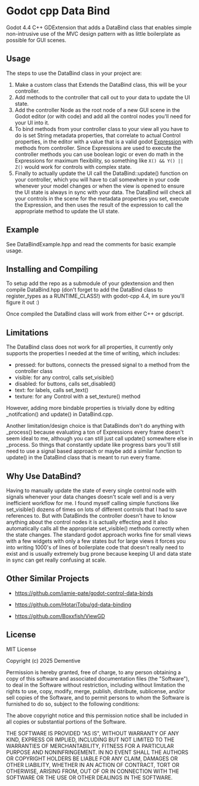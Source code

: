 # Godot cpp Data Bind

Godot 4.4 C++ GDExtension that adds a DataBind class that enables simple non-intrusive use of the MVC design pattern with as little boilerplate as possible for GUI scenes.

## Usage

The steps to use the DataBind class in your project are:

1. Make a custom class that Extends the DataBind class, this will be your controller.
2. Add methods to the controller that call out to your data to update the UI state.
3. Add the controller Node as the root node of a new GUI scene in the Godot editor (or with code) and add all the control nodes you'll need for your UI into it.
4. To bind methods from your controller class to your view all you have to do is set String metadata properties, that correlate to actual Control properties, in the editor with a value that is a valid godot [Expression](https://docs.godotengine.org/en/stable/tutorials/scripting/evaluating_expressions.html) with methods from controller. Since Expressions are used to execute the controller methods you can use boolean logic or even do math in the Expressions for maximum flexibility, so something like `X() && Y() || Z()` would work for controls with complex state.
5. Finally to actually update the UI call the DataBind::update() function on your controller, which you will have to call somewhere in your code whenever your model changes or when the view is opened to ensure the UI state is always in sync with your data. The DataBind will check all your controls in the scene for the metadata properties you set, execute the Expression, and then uses the result of the expression to call the appropriate method to update the UI state.

## Example

See DataBindExample.hpp and read the comments for basic example usage.

## Installing and Compiling

To setup add the repo as a submodule of your gdextension and then compile DataBind.hpp (don't forget to add the DataBind class to register_types as a RUNTIME_CLASS!) with godot-cpp 4.4, im sure you'll figure it out :)

Once compiled the DataBind class will work from either C++ or gdscript.

## Limitations

The DataBind class does not work for all properties, it currently only supports the properties I needed at the time of writing, which includes:

- pressed: for buttons, connects the pressed signal to a method from the controller class
- visible: for any control, calls set_visible()
- disabled: for buttons, calls set_disabled()
- text: for labels, calls set_text()
- texture: for any Control with a set_texture() method

However, adding more bindable properties is trivially done by editing \_notifcation() and update() in DataBind.cpp.

Another limitation/design choice is that DataBinds don't do anything with \_process() because evaluating a ton of Expressions every frame doesn't seem ideal to me, although you can still just call update() somewhere else in \_process. So things that constantly update like progress bars you'll still need to use a signal based approach or maybe add a similar function to update() in the DataBind class that is meant to run every frame.

## Why Use DataBind?

Having to manually update the state of every single control node with signals whenever your data changes doesn't scale well and is a very inefficient workflow for me. I found myself calling simple functions like set_visible() dozens of times on lots of different controls that I had to save references to. But with DataBinds the controller doesn't have to know anything about the control nodes it is actually effecting and it also automatically calls all the appropriate set_visible() methods correctly when the state changes. The standard godot approach works fine for small views with a few widgets with only a few states but for large views it forces you into writing 1000's of lines of boilerplate code that doesn't really need to exist and is usually extremely bug prone because keeping UI and data state in sync can get really confusing at scale.


## Other Similar Projects

- https://github.com/jamie-pate/godot-control-data-binds

- https://github.com/HotariTobu/gd-data-binding

- https://github.com/Boxxfish/ViewGD

## License

MIT License

Copyright (c) 2025 Dementive

Permission is hereby granted, free of charge, to any person obtaining a copy
of this software and associated documentation files (the "Software"), to deal
in the Software without restriction, including without limitation the rights
to use, copy, modify, merge, publish, distribute, sublicense, and/or sell
copies of the Software, and to permit persons to whom the Software is
furnished to do so, subject to the following conditions:

The above copyright notice and this permission notice shall be included in all
copies or substantial portions of the Software.

THE SOFTWARE IS PROVIDED "AS IS", WITHOUT WARRANTY OF ANY KIND, EXPRESS OR
IMPLIED, INCLUDING BUT NOT LIMITED TO THE WARRANTIES OF MERCHANTABILITY,
FITNESS FOR A PARTICULAR PURPOSE AND NONINFRINGEMENT. IN NO EVENT SHALL THE
AUTHORS OR COPYRIGHT HOLDERS BE LIABLE FOR ANY CLAIM, DAMAGES OR OTHER
LIABILITY, WHETHER IN AN ACTION OF CONTRACT, TORT OR OTHERWISE, ARISING FROM,
OUT OF OR IN CONNECTION WITH THE SOFTWARE OR THE USE OR OTHER DEALINGS IN THE
SOFTWARE.
